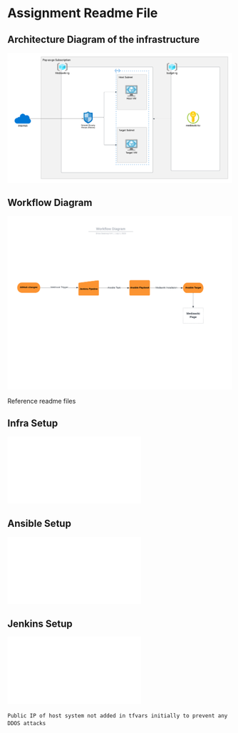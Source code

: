 # Assignment Readme File

## Architecture Diagram of the infrastructure

![](./architecture.png)

## Workflow Diagram

![](./flowchart.png)

Reference readme files
## Infra Setup

![Infra Setup](./Infra/infra%20setup.md)
## Ansible Setup

![Ansible Setup](./Config/ansible%20setup.md)
## Jenkins Setup

![Jenkins Setup](./CI-CD/jenkins%20installtion.md)


```Public IP of host system not added in tfvars initially to prevent any DDOS attacks```


